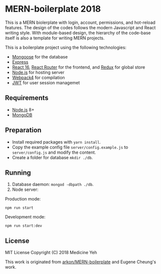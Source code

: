 # MERN-boilerplate 2018
This is a MERN biolerplate with login, account, permissions, and hot-reload features.
The design of the codes follows the modern Javascript and React writing style.
With module-based design, the hierarchy of the code-base itself is also a template for writing MERN projects.

This is a boilerplate project using the following technologies:
- [Mongoose](http://mongoosejs.com/) for the database
- [Express](http://expressjs.com/)
- [React 16](https://facebook.github.io/react/), [React Router](https://reacttraining.com/react-router/) for the frontend, and [Redux](https://redux.js.org/) for global store
- [Node.js](https://nodejs.org/en/) for hosting server
- [Webpack4](https://webpack.github.io/) for compilation
- [JWT](https://jwt.io) for user session managemet

## Requirements
- [Node.js](https://nodejs.org/en/) 8+
- [MongoDB](https://www.mongodb.com/)

## Preparation
- Install required packages with `yarn install`.
- Copy the example config file `server/config.example.js` to `server/config.js` and modify the content.
- Create a folder for database `mkdir ./db`.

## Running
1. Database daemon: `mongod -dbpath ./db`.
2. Node server:

Production mode:

```shell
npm run start
```

Development mode:

```shell
npm run start:dev
```


## License
MIT License
Copyright (C) 2018 Medicine Yeh

This work is originated from [arkon/MERN-boilerplate](https://github.com/arkon/MERN-boilerplate) and Eugene Cheung's work.
